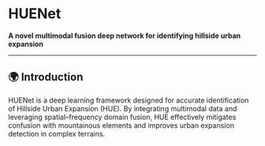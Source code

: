 # HUENet

**A novel multimodal fusion deep network for identifying hillside urban expansion**

---

## 🌍 Introduction
HUENet is a deep learning framework designed for accurate identification of Hillside Urban Expansion (HUE).
By integrating multimodal data and leveraging spatial–frequency domain fusion, HUE effectively mitigates confusion with mountainous elements and improves urban expansion detection in complex terrains.
